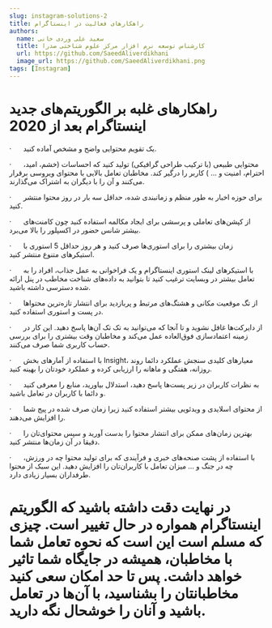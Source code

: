 ```yaml
---
slug: instagram-solutions-2
title: راهکارهای فعالیت در اینستاگرام
authors:
  name: سعید علی وردی خانی
  title: کارشناس توسعه نرم افزار مرکز علوم شناختی صدرا
  url: https://github.com/SaeedAliverdikhani 
  image_url: https://github.com/SaeedAliverdikhani.png
tags: [Instagram]
---
```


# **راهکارهای غلبه بر الگوریتم‌های جدید اینستاگرام بعد از 2020**

·      یک تقویم محتوایی واضح و مشخص آماده کنید.

·      محتوایی طبیعی (با ترکیب طراحی گرافیکی) تولید کنید که احساسات (خشم، امید، احترام، امنیت و … ) کاربر را درگیر کند. مخاطبان تعامل بالایی با محتوای ویروسی برقرار می‌کنند و آن را با دیگران به اشتراک می‌گذارند.

·      برای حوزه اخبار به طور منظم و زمانبندی شده، حداقل سه بار در روز محتوا منتشر کنید.

·      از کپشن‌های تعاملی و پرسشی برای ایجاد مکالمه استفاده کنید چون کامنت‌های بیشتر شانس حضور در اکسپلور را بالا می‌برد.

·      زمان بیشتری را برای استوری‌ها صرف کنید و هر روز حداقل 5 استوری‌ با استیکرهای متنوع منتشر کنید.

·      با استیکرهای لینک استوری اینستاگرام و یک فراخوانی به عمل جذاب، افراد را به تعامل بیشتر در وبسایت ترغیب کنید تا بتوانید به داده‌های شناخت مخاطب در پنل ارائه شده دسترسی داشته باشید.

·      از تگ موقعیت مکانی و هشتگ‌های مرتبط و پربازدید برای انتشار تازه‌ترین محتواها در پست و استوری استفاده کنید.

·      از دایرکت‌ها غافل نشوید و تا آنجا که می‌توانید به تک تک آن‌ها پاسخ دهید. این کار در زمینه اعتمادسازی فوق‌العاده عمل می‌کند و مخاطبان وقت بیشتری را برای بررسی حساب کاربری شما صرف می‌کنند.

·      با استفاده از آمارهای بخش Insight، معیارهای کلیدی سنجش عملکرد دائما روند روزانه، هفتگی و ماهانه را ارزیابی کرده و عملکرد خودتان را بهینه کنید.

·      به نظرات کاربران در زیر پست‌ها پاسخ دهید، استدلال بیاورید، منابع را معرفی کنید و دائما با کاربران در تعامل باشید.

·      از محتوای اسلایدی و ویدئویی بیشتر استفاده کنید زیرا زمان صرف شده در پیج شما را افزایش می‌دهند.

·      بهترین زمان‌های ممکن برای انتشار محتوا را بدست آورید و سپس محتوای‌تان را دقیقا در آن زمان‌ها منتشر کنید.

·      با استفاده از پشت صنحه‌های خبری و فرآیندی که برای تولید محتوا چه در ورزش، چه در جنگ و … میزان تعامل با کاربران‌تان را افزایش دهید. این سبک از محتوا طرفداران بسیار زیادی دارد.

# در نهایت دقت داشته باشید که الگوریتم اینستاگرام همواره در حال تغییر است. چیزی که مسلم است این است که نحوه تعامل شما با مخاطبان، همیشه در جایگاه شما تاثیر خواهد داشت. پس تا حد امکان سعی کنید مخاطبانتان را بشناسید، با آن‌ها در تعامل باشید و آنان را خوشحال نگه دارید.